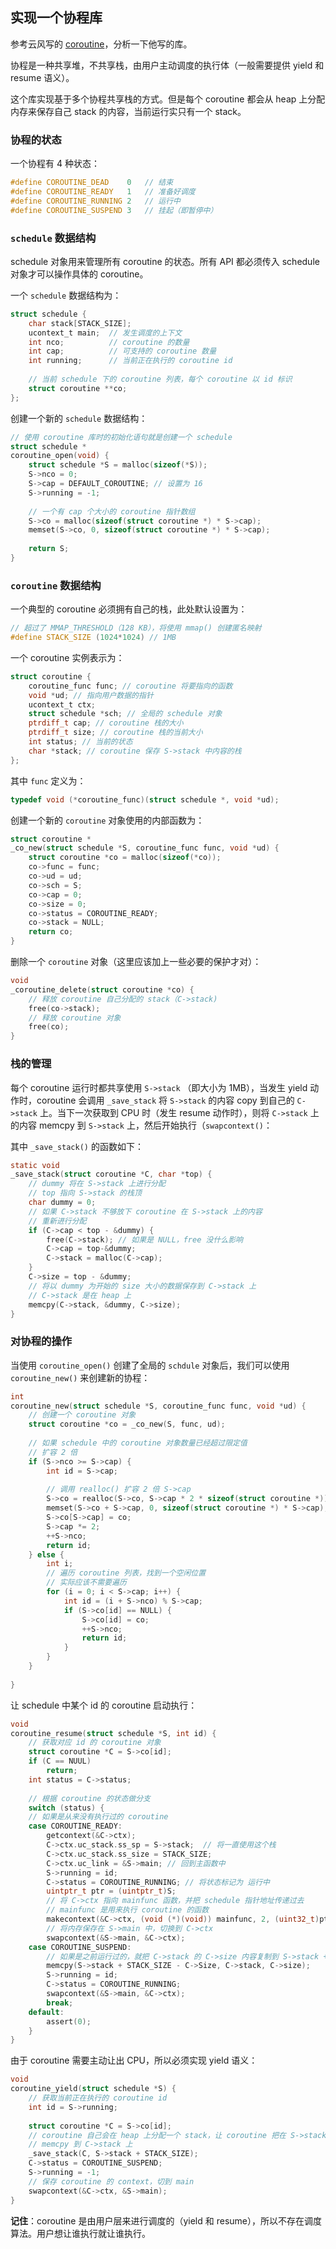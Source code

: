 ## 实现一个协程库

参考云风写的 [coroutine](https://github.com/cloudwu/coroutine)，分析一下他写的库。

协程是一种共享堆，不共享栈，由用户主动调度的执行体（一般需要提供 yield 和 resume 语义）。

这个库实现基于多个协程共享栈的方式。但是每个 coroutine 都会从 heap 上分配内存来保存自己 stack 的内容，当前运行实只有一个 stack。

### 协程的状态

一个协程有 4 种状态：

```c
#define COROUTINE_DEAD    0   // 结束
#define COROUTINE_READY   1   // 准备好调度
#define COROUTINE_RUNNING 2   // 运行中
#define COROUTINE_SUSPEND 3   // 挂起（即暂停中）
```



### `schedule` 数据结构

schedule 对象用来管理所有 coroutine 的状态。所有 API 都必须传入 schedule 对象才可以操作具体的 coroutine。

一个 `schedule` 数据结构为：

```c
struct schedule {
    char stack[STACK_SIZE];
    ucontext_t main;  // 发生调度的上下文
    int nco;          // coroutine 的数量
    int cap;          // 可支持的 coroutine 数量
    int running;      // 当前正在执行的 coroutine id
    
    // 当前 schedule 下的 coroutine 列表，每个 coroutine 以 id 标识
    struct coroutine **co; 
};
```



创建一个新的 `schedule` 数据结构：

```c
// 使用 coroutine 库时的初始化语句就是创建一个 schedule
struct schedule *
coroutine_open(void) {
    struct schedule *S = malloc(sizeof(*S));
    S->nco = 0;
    S->cap = DEFAULT_COROUTINE; // 设置为 16
    S->running = -1;
    
    // 一个有 cap 个大小的 coroutine 指针数组
    S->co = malloc(sizeof(struct coroutine *) * S->cap);
    memset(S->co, 0, sizeof(struct coroutine *) * S->cap);
    
    return S;
}
```



### `coroutine` 数据结构

一个典型的 coroutine 必须拥有自己的栈，此处默认设置为：

```c
// 超过了 MMAP_THRESHOLD（128 KB），将使用 mmap() 创建匿名映射
#define STACK_SIZE (1024*1024) // 1MB
```



一个 coroutine 实例表示为：

```c
struct coroutine {
    coroutine_func func; // coroutine 将要指向的函数
    void *ud; // 指向用户数据的指针
    ucontext_t ctx;
    struct schedule *sch; // 全局的 schedule 对象
    ptrdiff_t cap; // coroutine 栈的大小
    ptrdiff_t size; // coroutine 栈的当前大小
    int status; // 当前的状态
    char *stack; // coroutine 保存 S->stack 中内容的栈
};
```



其中 `func` 定义为：

```c
typedef void (*coroutine_func)(struct schedule *, void *ud);
```



创建一个新的 `coroutine` 对象使用的内部函数为：

```c
struct coroutine *
_co_new(struct schedule *S, coroutine_func func, void *ud) {
    struct coroutine *co = malloc(sizeof(*co));
    co->func = func;
    co->ud = ud;
    co->sch = S;
    co->cap = 0;
    co->size = 0;
    co->status = COROUTINE_READY;
    co->stack = NULL;
    return co;
}
```



删除一个 `coroutine` 对象（这里应该加上一些必要的保护才对）：

```c
void
_coroutine_delete(struct coroutine *co) {
    // 释放 coroutine 自己分配的 stack（C->stack)
    free(co->stack);
    // 释放 coroutine 对象
    free(co);
}
```



### 栈的管理

每个 coroutine 运行时都共享使用 `S->stack` （即大小为 1MB），当发生 yield 动作时，coroutine 会调用 `_save_stack` 将 `S->stack` 的内容 copy 到自己的 `C->stack` 上。当下一次获取到 CPU 时（发生 resume 动作时），则将 `C->stack` 上的内容 memcpy 到 `S->stack` 上，然后开始执行（`swapcontext()`：

其中 `_save_stack()` 的函数如下：

```c
static void
_save_stack(struct coroutine *C, char *top) {
    // dummy 将在 S->stack 上进行分配
    // top 指向 S->stack 的栈顶
    char dummy = 0;
    // 如果 C->stack 不够放下 coroutine 在 S->stack 上的内容
    // 重新进行分配
    if (C->cap < top - &dummy) {
        free(C->stack); // 如果是 NULL，free 没什么影响
        C->cap = top-&dummy;
        C->stack = malloc(C->cap);
    }
    C->size = top - &dummy;
    // 将以 dummy 为开始的 size 大小的数据保存到 C->stack 上
    // C->stack 是在 heap 上
    memcpy(C->stack, &dummy, C->size);
}
```



### 对协程的操作

当使用 `coroutine_open()` 创建了全局的 `schdule` 对象后，我们可以使用 `coroutine_new()` 来创建新的协程：

```c
int
coroutine_new(struct schedule *S, coroutine_func func, void *ud) {
    // 创建一个 coroutine 对象
    struct coroutine *co = _co_new(S, func, ud);
    
    // 如果 schedule 中的 coroutine 对象数量已经超过限定值
    // 扩容 2 倍
    if (S->nco >= S->cap) {
        int id = S->cap;
        
        // 调用 realloc() 扩容 2 倍 S->cap
        S->co = realloc(S->co, S->cap * 2 * sizeof(struct coroutine *));
        memset(S->co + S->cap, 0, sizeof(struct coroutine *) * S->cap);
        S->co[S->cap] = co;
        S->cap *= 2;
        ++S->nco;
        return id;
    } else {
        int i;
        // 遍历 coroutine 列表，找到一个空闲位置
        // 实际应该不需要遍历
        for (i = 0; i < S->cap; i++) {
            int id = (i + S->nco) % S->cap;
            if (S->co[id] == NULL) {
                S->co[id] = co;
                ++S->nco;
                return id;
            }
        }
    }
    
}
```



让 schedule 中某个 id 的 coroutine 启动执行：

```c
void
coroutine_resume(struct schedule *S, int id) {
    // 获取对应 id 的 coroutine 对象
    struct coroutine *C = S->co[id];
    if (C == NUUL)
        return;
    int status = C->status;
    
    // 根据 coroutine 的状态做分支
    switch (status) {
    // 如果是从来没有执行过的 coroutine
    case COROUTINE_READY:
        getcontext(&C->ctx);
        C->ctx.uc_stack.ss_sp = S->stack;  // 将一直使用这个栈
        C->ctx.uc_stack.ss_size = STACK_SIZE;
        C->ctx.uc_link = &S->main; // 回到主函数中
        S->running = id;
        C->status = COROUTINE_RUNNING; // 将状态标记为 运行中
        uintptr_t ptr = (uintptr_t)S;
        // 将 C->ctx 指向 mainfunc 函数，并把 schedule 指针地址传递过去
        // mainfunc 是用来执行 coroutine 的函数
        makecontext(&C->ctx, (void (*)(void)) mainfunc, 2, (uint32_t)ptr, (uint32_t)(ptr>>32));
        // 将内存保存在 S->main 中，切换到 C->ctx
        swapcontext(&S->main, &C->ctx);
    case COROUTINE_SUSPEND:
        // 如果是之前运行过的，就把 C->stack 的 C->size 内容复制到 S->stack + STACK_SIZE - C->size 上
        memcpy(S->stack + STACK_SIZE - C->Size, C->stack, C->size);
        S->running = id;
        C->status = COROUTINE_RUNNING;
        swapcontext(&S->main, &C->ctx);
        break;
    default:
        assert(0);
    }
}
```



由于 coroutine 需要主动让出 CPU，所以必须实现 yield 语义：

```c
void
coroutine_yield(struct schedule *S) {
    // 获取当前正在执行的 coroutine id
    int id = S->running;
    
    struct coroutine *C = S->co[id];
    // coroutine 自己会在 heap 上分配一个 stack，让 coroutine 把在 S->stack 上的内容
    // memcpy 到 C->stack 上
    _save_stack(C, S->stack + STACK_SIZE);
    C->status = COROUTINE_SUSPEND;
    S->running = -1;
    // 保存 coroutine 的 context，切到 main
    swapcontext(&C->ctx, &S->main);
}
```



**记住**：coroutine 是由用户层来进行调度的（yield 和 resume），所以不存在调度算法。用户想让谁执行就让谁执行。